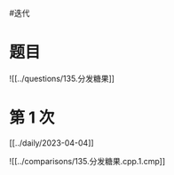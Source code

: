 #迭代

# 题目

![[../questions/135.分发糖果]]

# 第 1 次

[[../daily/2023-04-04]]

![[../comparisons/135.分发糖果.cpp.1.cmp]]